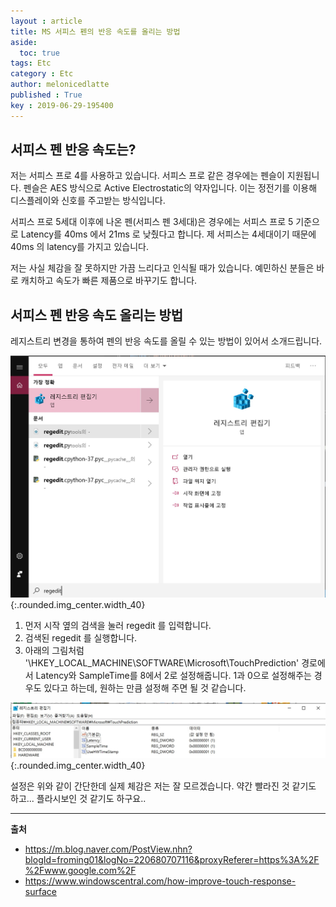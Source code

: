 ```yaml
---
layout : article
title: MS 서피스 펜의 반응 속도를 올리는 방법
aside:
  toc: true
tags: Etc
category : Etc
author: melonicedlatte
published : True
key : 2019-06-29-195400
---
```


## 서피스 펜 반응 속도는?

저는 서피스 프로 4를 사용하고 있습니다. 서피스 프로 같은 경우에는 펜슬이 지원됩니다. 펜슬은 AES 방식으로 Active Electrostatic의 약자입니다. 이는 정전기를 이용해 디스플레이와 신호를 주고받는 방식입니다.

서피스 프로 5세대 이후에 나온 펜(서피스 펜 3세대)은 경우에는 서피스 프로 5 기준으로 Latency를 40ms 에서 21ms 로 낮췄다고 합니다. 제 서피스는 4세대이기 때문에 40ms 의 latency를 가지고 있습니다. 

저는 사실 체감을 잘 못하지만 가끔 느리다고 인식될 때가 있습니다. 예민하신 분들은 바로 캐치하고 속도가 빠른 제품으로 바꾸기도 합니다. 

## 서피스 펜 반응 속도 올리는 방법

레지스트리 변경을 통하여 펜의 반응 속도를 올릴 수 있는 방법이 있어서 소개드립니다.

![image](/assets/images/201906/regedit.jpg){:.rounded.img_center.width_40}

1. 먼저 시작 옆의 검색을 눌러 regedit 를 입력합니다.
2. 검색된 regedit 를 실행합니다. 
3. 아래의 그림처럼 '\HKEY_LOCAL_MACHINE\SOFTWARE\Microsoft\TouchPrediction' 경로에서 Latency와 SampleTime를 8에서 2로 설정해줍니다. 1과 0으로 설정해주는 경우도 있다고 하는데, 원하는 만큼 설정해 주면 될 것 같습니다. 

![image](/assets/images/201906/regedit2.jpg) {:.rounded.img_center.width_40}

설정은 위와 같이 간단한데 실제 체감은 저는 잘 모르겠습니다. 약간 빨라진 것 같기도 하고... 플라시보인 것 같기도 하구요..

<hr>

**출처**

- https://m.blog.naver.com/PostView.nhn?blogId=froming01&logNo=220680707116&proxyReferer=https%3A%2F%2Fwww.google.com%2F
- https://www.windowscentral.com/how-improve-touch-response-surface

